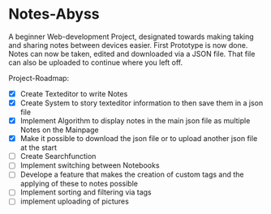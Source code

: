# Notes-Abyss

A beginner Web-development Project, designated towards making taking and sharing notes between devices easier.
First Prototype is now done.
Notes can now be taken, edited and downloaded via a JSON file.
That file can also be uploaded to continue where you left off.

Project-Roadmap:

- [x] Create Texteditor to write Notes
- [x] Create System to story texteditor information to then save them in a json file
- [x] Implement Algorithm to display notes in the main json file as multiple Notes on the Mainpage
- [x] Make it possible to download the json file or to upload another json file at the start
- [ ] Create Searchfunction
- [ ] Implement switching between Notebooks
- [ ] Develope a feature that makes the creation of custom tags and the applying of these to notes possible
- [ ] Implement sorting and filtering via tags
- [ ] implement uploading of pictures
